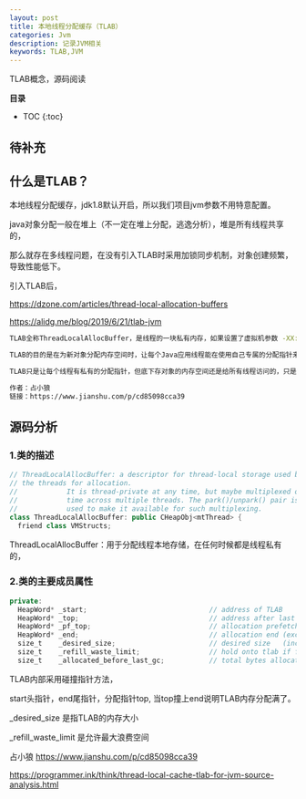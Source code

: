 ```yaml
---
layout: post
title: 本地线程分配缓存（TLAB）
categories: Jvm
description: 记录JVM相关
keywords: TLAB,JVM
---
```


TLAB概念，源码阅读

**目录**

* TOC
{:toc}

## 待补充

## 什么是TLAB？

本地线程分配缓存，jdk1.8默认开启，所以我们项目jvm参数不用特意配置。

java对象分配一般在堆上（不一定在堆上分配，逃逸分析），堆是所有线程共享的，

那么就存在多线程问题，在没有引入TLAB时采用加锁同步机制，对象创建频繁，导致性能低下。

引入TLAB后，

https://dzone.com/articles/thread-local-allocation-buffers

https://alidg.me/blog/2019/6/21/tlab-jvm

```sh
TLAB全称ThreadLocalAllocBuffer，是线程的一块私有内存，如果设置了虚拟机参数 -XX:UseTLAB，在线程初始化时，同时也会申请一块指定大小的内存，只给当前线程使用，这样每个线程都单独拥有一个Buffer，如果需要分配内存，就在自己的Buffer上分配，这样就不存在竞争的情况，可以大大提升分配效率，当Buffer容量不够的时候，再重新从Eden区域申请一块继续使用，这个申请动作还是需要原子操作的。

TLAB的目的是在为新对象分配内存空间时，让每个Java应用线程能在使用自己专属的分配指针来分配空间，均摊对GC堆（eden区）里共享的分配指针做更新而带来的同步开销。

TLAB只是让每个线程有私有的分配指针，但底下存对象的内存空间还是给所有线程访问的，只是其它线程无法在这个区域分配而已。当一个TLAB用满（分配指针top撞上分配极限end了），就新申请一个TLAB，而在老TLAB里的对象还留在原地什么都不用管——它们无法感知自己是否是曾经从TLAB分配出来的，而只关心自己是在eden里分配的。

作者：占小狼
链接：https://www.jianshu.com/p/cd85098cca39
```

## 源码分析

### 1.类的描述

```java
// ThreadLocalAllocBuffer: a descriptor for thread-local storage used by
// the threads for allocation.
//            It is thread-private at any time, but maybe multiplexed over
//            time across multiple threads. The park()/unpark() pair is
//            used to make it available for such multiplexing.
class ThreadLocalAllocBuffer: public CHeapObj<mtThread> {
  friend class VMStructs;
```
ThreadLocalAllocBuffer：用于分配线程本地存储，在任何时候都是线程私有的，

### 2.类的主要成员属性

```java
private:
  HeapWord* _start;                              // address of TLAB
  HeapWord* _top;                                // address after last allocation
  HeapWord* _pf_top;                             // allocation prefetch watermark
  HeapWord* _end;                                // allocation end (excluding alignment_reserve)
  size_t    _desired_size;                       // desired size   (including alignment_reserve)
  size_t    _refill_waste_limit;                 // hold onto tlab if free() is larger than this
  size_t    _allocated_before_last_gc;           // total bytes allocated up until the last gc
```

TLAB内部采用碰撞指针方法，

start头指针，end尾指针，分配指针top, 当top撞上end说明TLAB内存分配满了。

_desired_size 是指TLAB的内存大小

_refill_waste_limit 是允许最大浪费空间


占小狼 
https://www.jianshu.com/p/cd85098cca39

https://programmer.ink/think/thread-local-cache-tlab-for-jvm-source-analysis.html
